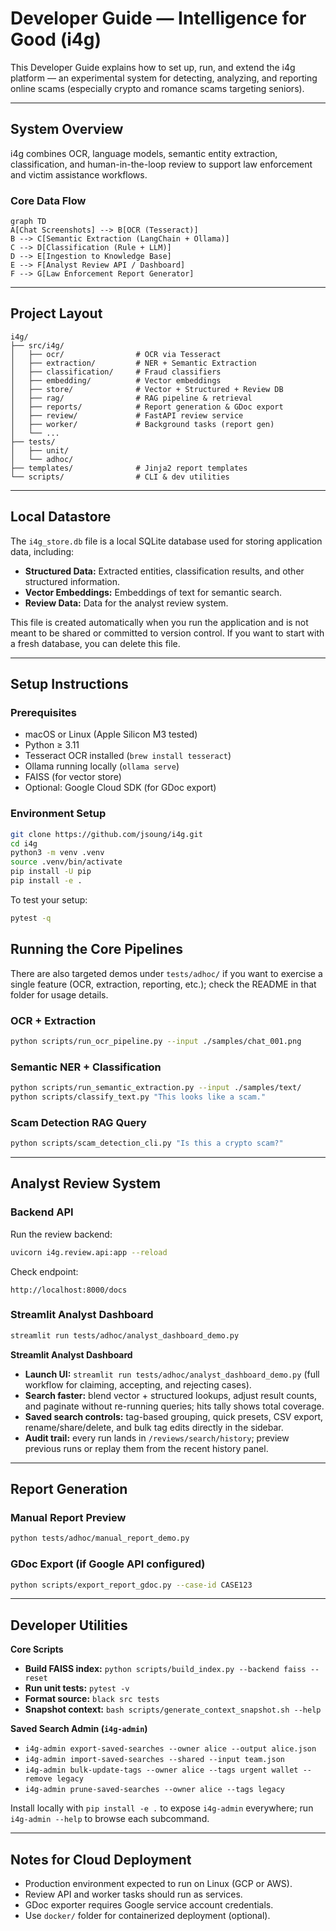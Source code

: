 # Developer Guide — Intelligence for Good (i4g)

This Developer Guide explains how to set up, run, and extend the i4g platform — an experimental system for detecting, analyzing, and reporting online scams (especially crypto and romance scams targeting seniors).

---

## System Overview

i4g combines OCR, language models, semantic entity extraction, classification, and human-in-the-loop review to support law enforcement and victim assistance workflows.

### Core Data Flow

```mermaid
graph TD
A[Chat Screenshots] --> B[OCR (Tesseract)]
B --> C[Semantic Extraction (LangChain + Ollama)]
C --> D[Classification (Rule + LLM)]
D --> E[Ingestion to Knowledge Base]
E --> F[Analyst Review API / Dashboard]
F --> G[Law Enforcement Report Generator]
```

---

## Project Layout

```
i4g/
├── src/i4g/
│   ├── ocr/                # OCR via Tesseract
│   ├── extraction/         # NER + Semantic Extraction
│   ├── classification/     # Fraud classifiers
│   ├── embedding/          # Vector embeddings
│   ├── store/              # Vector + Structured + Review DB
│   ├── rag/                # RAG pipeline & retrieval
│   ├── reports/            # Report generation & GDoc export
│   ├── review/             # FastAPI review service
│   ├── worker/             # Background tasks (report gen)
│   └── ...
├── tests/
│   ├── unit/
│   └── adhoc/
├── templates/              # Jinja2 report templates
└── scripts/                # CLI & dev utilities
```

---

## Local Datastore

The `i4g_store.db` file is a local SQLite database used for storing application data, including:

-   **Structured Data:** Extracted entities, classification results, and other structured information.
-   **Vector Embeddings:** Embeddings of text for semantic search.
-   **Review Data:** Data for the analyst review system.

This file is created automatically when you run the application and is not meant to be shared or committed to version control. If you want to start with a fresh database, you can delete this file.

---

## Setup Instructions

### Prerequisites

- macOS or Linux (Apple Silicon M3 tested)
- Python ≥ 3.11
- Tesseract OCR installed (`brew install tesseract`)
- Ollama running locally (`ollama serve`)
- FAISS (for vector store)
- Optional: Google Cloud SDK (for GDoc export)

### Environment Setup

```bash
git clone https://github.com/jsoung/i4g.git
cd i4g
python3 -m venv .venv
source .venv/bin/activate
pip install -U pip
pip install -e .
```

To test your setup:

```bash
pytest -q
```


## Running the Core Pipelines

There are also targeted demos under `tests/adhoc/` if you want to exercise a single feature (OCR, extraction, reporting, etc.); check the README in that folder for usage details.

### OCR + Extraction

```bash
python scripts/run_ocr_pipeline.py --input ./samples/chat_001.png
```

### Semantic NER + Classification

```bash
python scripts/run_semantic_extraction.py --input ./samples/text/
python scripts/classify_text.py "This looks like a scam."
```

### Scam Detection RAG Query

```bash
python scripts/scam_detection_cli.py "Is this a crypto scam?"
```

---

## Analyst Review System

### Backend API

Run the review backend:

```bash
uvicorn i4g.review.api:app --reload
```

Check endpoint:
```
http://localhost:8000/docs
```

### Streamlit Analyst Dashboard

```bash
streamlit run tests/adhoc/analyst_dashboard_demo.py
```

**Streamlit Analyst Dashboard**

- **Launch UI:** `streamlit run tests/adhoc/analyst_dashboard_demo.py` (full workflow for claiming, accepting, and rejecting cases).
- **Search faster:** blend vector + structured lookups, adjust result counts, and paginate without re-running queries; hits tally shows total coverage.
- **Saved search controls:** tag-based grouping, quick presets, CSV export, rename/share/delete, and bulk tag edits directly in the sidebar.
- **Audit trail:** every run lands in `/reviews/search/history`; preview previous runs or replay them from the recent history panel.

---

## Report Generation

### Manual Report Preview

```bash
python tests/adhoc/manual_report_demo.py
```

### GDoc Export (if Google API configured)

```bash
python scripts/export_report_gdoc.py --case-id CASE123
```

---

## Developer Utilities

**Core Scripts**

- **Build FAISS index:** `python scripts/build_index.py --backend faiss --reset`
- **Run unit tests:** `pytest -v`
- **Format source:** `black src tests`
- **Snapshot context:** `bash scripts/generate_context_snapshot.sh --help`

**Saved Search Admin (`i4g-admin`)**

- `i4g-admin export-saved-searches --owner alice --output alice.json`
- `i4g-admin import-saved-searches --shared --input team.json`
- `i4g-admin bulk-update-tags --owner alice --tags urgent wallet --remove legacy`
- `i4g-admin prune-saved-searches --owner alice --tags legacy`

Install locally with `pip install -e .` to expose `i4g-admin` everywhere; run `i4g-admin --help` to browse each subcommand.

---

## Notes for Cloud Deployment

- Production environment expected to run on Linux (GCP or AWS).
- Review API and worker tasks should run as services.
- GDoc exporter requires Google service account credentials.
- Use `docker/` folder for containerized deployment (optional).
